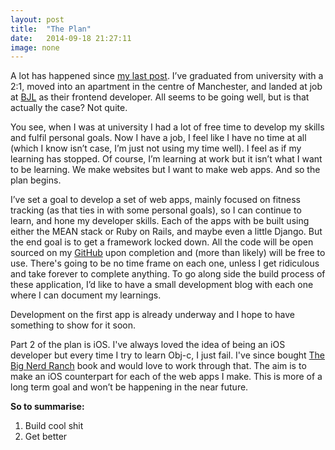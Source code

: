 ```yaml
---
layout: post
title:  "The Plan"
date:   2014-09-18 21:27:11
image: none
---
```


A lot has happened since [my last post](http://danwilson.co/2014/05/13/university.html). I’ve graduated from university with a 2:1, moved into an apartment in the centre of Manchester, and landed at job at [BJL](http://bjl.co.uk) as their frontend developer. All seems to be going well, but is that actually the case? Not quite.

You see, when I was at university I had a lot of free time to develop my skills and fulfil personal goals. Now I have a job, I feel like I have no time at all (which I know isn’t case, I’m just not using my time well). I feel as if my learning has stopped. Of course, I’m learning at work but it isn’t what I want to be learning. We make websites but I want to make web apps. And so the plan begins. 

I’ve set a goal to develop a set of web apps, mainly focused on fitness tracking (as that ties in with some personal goals), so I can continue to learn, and hone my developer skills. Each of the apps with be built using either the MEAN stack or Ruby on Rails, and maybe even a little Django. But the end goal is to get a framework locked down. All the code will be open sourced on my [GitHub](http://github.com/wilsonand1) upon completion and (more than likely) will be free to use. There's going to be no time frame on each one, unless I get ridiculous and take forever to complete anything. To go along side the build process of these application, I’d like to have a small development blog with each one where I can document my learnings.

Development on the first app is already underway and I hope to have something to show for it soon. 

Part 2 of the plan is iOS. I've always loved the idea of being an iOS developer but every time I try to learn Obj-c, I just fail. I've since bought [The Big Nerd Ranch](http://www.amazon.co.uk/iOS-Programming-Ranch-Guide-Guides/dp/0321942051/ref=sr_1_1?s=books&ie=UTF8&qid=1410819030&sr=1-1&keywords=big+nerd+ranch) book and would love to work through that. The aim is to make an iOS counterpart for each of the web apps I make. This is more of a long term goal and won’t be happening in the near future.

**So to summarise:**
1. Build cool shit
2. Get better
